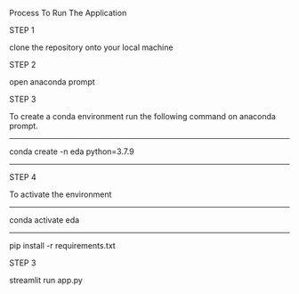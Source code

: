 Process To Run The Application

STEP 1

clone the repository onto your local machine


STEP 2

open anaconda prompt

STEP 3

To create a conda environment run the following command on anaconda prompt.

--------------------------------
conda create -n eda python=3.7.9

--------------------------------

STEP 4

To activate the environment

--------------------------------
conda activate eda

--------------------------------

pip install -r requirements.txt


STEP 3

streamlit run app.py

